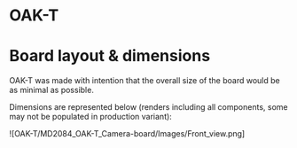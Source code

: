 # OAK-T

# Board layout & dimensions
OAK-T was made with intention that the overall size of the board would be as minimal as possible. 

Dimensions are represented below (renders including all components, some may not be populated in production variant):

![OAK-T/MD2084_OAK-T_Camera-board/Images/Front_view.png]
